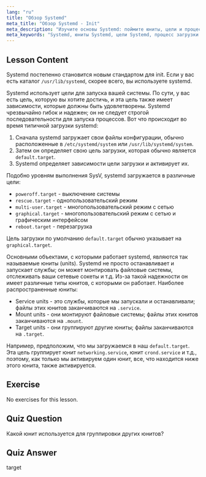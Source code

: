 ```yaml
---
lang: "ru"
title: "Обзор Systemd"
meta_title: "Обзор Systemd - Init"
meta_description: "Изучите основы Systemd: поймите юниты, цели и процесс загрузки. Узнайте, как Systemd управляет службами и состояниями системы в Linux. Начните свой путь!"
meta_keywords: "Systemd, юниты Systemd, цели Systemd, процесс загрузки Linux, службы Linux, для начинающих, учебник, руководство"
---
```


## Lesson Content

Systemd постепенно становится новым стандартом для init. Если у вас есть каталог `/usr/lib/systemd`, скорее всего, вы используете systemd.

Systemd использует цели для запуска вашей системы. По сути, у вас есть цель, которую вы хотите достичь, и эта цель также имеет зависимости, которые должны быть удовлетворены. Systemd чрезвычайно гибок и надежен; он не следует строгой последовательности для запуска процессов. Вот что происходит во время типичной загрузки systemd:

1. Сначала systemd загружает свои файлы конфигурации, обычно расположенные в `/etc/systemd/system` или `/usr/lib/systemd/system`.
2. Затем он определяет свою цель загрузки, которая обычно является `default.target`.
3. Systemd определяет зависимости цели загрузки и активирует их.

Подобно уровням выполнения SysV, systemd загружается в различные цели:

- `poweroff.target` - выключение системы
- `rescue.target` - однопользовательский режим
- `multi-user.target` - многопользовательский режим с сетью
- `graphical.target` - многопользовательский режим с сетью и графическим интерфейсом
- `reboot.target` - перезагрузка

Цель загрузки по умолчанию `default.target` обычно указывает на `graphical.target`.

Основными объектами, с которыми работает systemd, являются так называемые юниты (units). Systemd не просто останавливает и запускает службы; он может монтировать файловые системы, отслеживать ваши сетевые сокеты и т.д. Из-за такой надежности он имеет различные типы юнитов, с которыми он работает. Наиболее распространенные юниты:

- Service units - это службы, которые мы запускали и останавливали; файлы этих юнитов заканчиваются на `.service`.
- Mount units - они монтируют файловые системы; файлы этих юнитов заканчиваются на `.mount`.
- Target units - они группируют другие юниты; файлы заканчиваются на `.target`.

Например, предположим, что мы загружаемся в наш `default.target`. Эта цель группирует юнит `networking.service`, юнит `crond.service` и т.д., поэтому, как только мы активируем один юнит, все, что находится ниже этого юнита, также активируется.

## Exercise

No exercises for this lesson.

## Quiz Question

Какой юнит используется для группировки других юнитов?

## Quiz Answer

target
